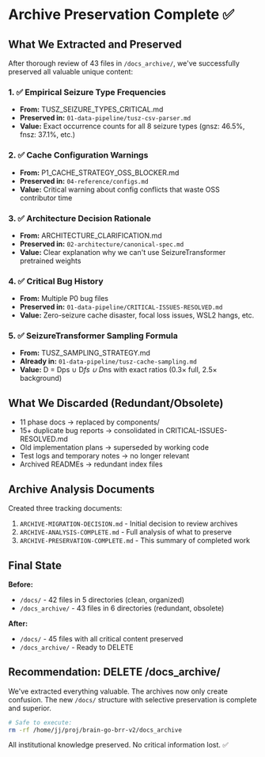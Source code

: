 # Archive Preservation Complete ✅

## What We Extracted and Preserved

After thorough review of 43 files in `/docs_archive/`, we've successfully preserved all valuable unique content:

### 1. ✅ **Empirical Seizure Type Frequencies**
- **From:** TUSZ_SEIZURE_TYPES_CRITICAL.md
- **Preserved in:** `01-data-pipeline/tusz-csv-parser.md`
- **Value:** Exact occurrence counts for all 8 seizure types (gnsz: 46.5%, fnsz: 37.1%, etc.)

### 2. ✅ **Cache Configuration Warnings**
- **From:** P1_CACHE_STRATEGY_OSS_BLOCKER.md
- **Preserved in:** `04-reference/configs.md`
- **Value:** Critical warning about config conflicts that waste OSS contributor time

### 3. ✅ **Architecture Decision Rationale**
- **From:** ARCHITECTURE_CLARIFICATION.md
- **Preserved in:** `02-architecture/canonical-spec.md`
- **Value:** Clear explanation why we can't use SeizureTransformer pretrained weights

### 4. ✅ **Critical Bug History**
- **From:** Multiple P0 bug files
- **Preserved in:** `01-data-pipeline/CRITICAL-ISSUES-RESOLVED.md`
- **Value:** Zero-seizure cache disaster, focal loss issues, WSL2 hangs, etc.

### 5. ✅ **SeizureTransformer Sampling Formula**
- **From:** TUSZ_SAMPLING_STRATEGY.md
- **Already in:** `01-data-pipeline/tusz-cache-sampling.md`
- **Value:** D = Dps ∪ D*fs ∪ D*ns with exact ratios (0.3× full, 2.5× background)

## What We Discarded (Redundant/Obsolete)

- 11 phase docs → replaced by components/
- 15+ duplicate bug reports → consolidated in CRITICAL-ISSUES-RESOLVED.md
- Old implementation plans → superseded by working code
- Test logs and temporary notes → no longer relevant
- Archived READMEs → redundant index files

## Archive Analysis Documents

Created three tracking documents:
1. `ARCHIVE-MIGRATION-DECISION.md` - Initial decision to review archives
2. `ARCHIVE-ANALYSIS-COMPLETE.md` - Full analysis of what to preserve
3. `ARCHIVE-PRESERVATION-COMPLETE.md` - This summary of completed work

## Final State

**Before:**
- `/docs/` - 42 files in 5 directories (clean, organized)
- `/docs_archive/` - 43 files in 6 directories (redundant, obsolete)

**After:**
- `/docs/` - 45 files with all critical content preserved
- `/docs_archive/` - Ready to DELETE

## Recommendation: DELETE /docs_archive/

We've extracted everything valuable. The archives now only create confusion. The new `/docs/` structure with selective preservation is complete and superior.

```bash
# Safe to execute:
rm -rf /home/jj/proj/brain-go-brr-v2/docs_archive
```

All institutional knowledge preserved. No critical information lost. ✅